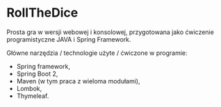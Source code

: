 # RollTheDice
Prosta gra w wersji webowej i konsolowej, przygotowana jako ćwiczenie programistyczne JAVA i Spring Framework.

Główne narzędzia / technologie użyte / ćwiczone w programie:
- Spring framework,
- Spring Boot 2,
- Maven (w tym praca z wieloma modułami),
- Lombok,
- Thymeleaf.
